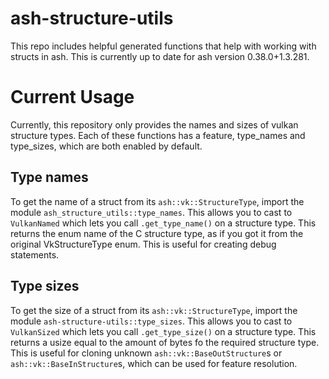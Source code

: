 # ash-structure-utils

This repo includes helpful generated functions that help with working with structs in ash.
This is currently up to date for ash version 0.38.0+1.3.281.

# Current Usage
Currently, this repository only provides the names and sizes of vulkan structure types. Each of these functions has a feature, type_names and type_sizes, which are both enabled by default.

## Type names

To get the name of a struct from its `ash::vk::StructureType`, import the module `ash_structure_utils::type_names`. This allows you to cast to `VulkanNamed` which lets you call `.get_type_name()` on a structure type. This returns the enum name of the C structure type, as if you got it from the original VkStructureType enum. This is useful for creating debug statements.

## Type sizes

To get the size of a struct from its `ash::vk::StructureType`, import the module `ash-structure-utils::type_sizes`. This allows you to cast to `VulkanSized` which lets you call `.get_type_size()` on a structure type. This returns a usize equal to the amount of bytes fo the required structure type. This is useful for cloning unknown `ash::vk::BaseOutStructure`s or `ash::vk::BaseInStructure`s, which can be used for feature resolution.
